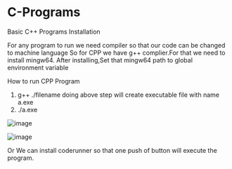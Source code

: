 # C-Programs
Basic C++ Programs
Installation

For any program to run we need compiler so that our code can be changed to machine language
So for CPP we have g++ complier.For that we need to install mingw64.
After installing,Set that mingw64 path to global environment variable

How to run CPP Program
1. g++ ./filename
doing above step will create executable file with name a.exe
2. ./a.exe

![image](https://user-images.githubusercontent.com/70056650/207700804-9c619841-e64e-4de9-bf04-a8146e30c787.png)

![image](https://user-images.githubusercontent.com/70056650/207700941-0f9645b0-0a63-47b9-9dbb-9b1687a21d8c.png)

Or 
We can install coderunner so that one push of button will execute the program.

